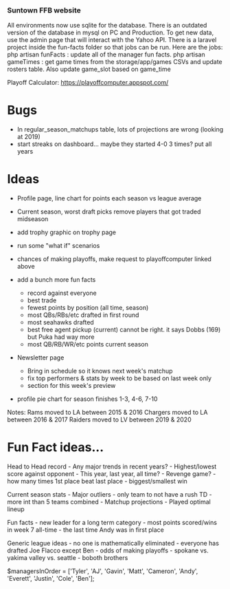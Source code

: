 ### Suntown FFB website

All environments now use sqlite for the database. There is an outdated version of the database in mysql on PC and Production.
To get new data, use the admin page that will interact with the Yahoo API. 
There is a laravel project inside the fun-facts folder so that jobs can be run. Here are the jobs:
php artisan funFacts : update all of the manager fun facts. 
php artisan gameTimes : get game times from the storage/app/games CSVs and update rosters table. Also update game_slot based on game_time

Playoff Calculator: https://playoffcomputer.appspot.com/

# Bugs
- In regular_season_matchups table, lots of projections are wrong (looking at 2019)
- start streaks on dashboard... maybe they started 4-0 3 times? put all years

# Ideas

- Profile page, line chart for points each season vs league average
- Current season, worst draft picks remove players that got traded midseason
- add trophy graphic on trophy page
- run some "what if" scenarios
- chances of making playoffs, make request to playoffcomputer linked above
- add a bunch more fun facts
    - record against everyone
    - best trade
    - fewest points by position (all time, season)
    - most QBs/RBs/etc drafted in first round
    - most seahawks drafted
    - best free agent pickup (current) cannot be right. it says Dobbs (169) but Puka had way more
    - most QB/RB/WR/etc points current season

- Newsletter page
    - Bring in schedule so it knows next week's matchup
    - fix top performers & stats by week to be based on last week only
    - section for this week's preview
- profile pie chart for season finishes 1-3, 4-6, 7-10

Notes:
Rams moved to LA between 2015 & 2016
Chargers moved to LA between 2016 & 2017
Raiders moved to LV between 2019 & 2020


# Fun Fact ideas...

Head to Head record
    - Any major trends in recent years?
    - Highest/lowest score against opponent
        - This year, last year, all time?
    - Revenge game? 
    - how many times 1st place beat last place
    - biggest/smallest win
    
Current season stats
    - Major outliers
        - only team to not have a rush TD
        - more int than 5 teams combined
    - Matchup projections
    - Played optimal lineup

Fun facts
    - new leader for a long term category
    - most points scored/wins in week 7 all-time
    - the last time Andy was in first place

Generic league ideas
    - no one is mathematically eliminated
    - everyone has drafted Joe Flacco except Ben
    - odds of making playoffs
    - spokane vs. yakima valley vs. seattle
    - boboth brothers


$managersInOrder = ['Tyler', 'AJ', 'Gavin', 'Matt', 'Cameron', 'Andy', 'Everett', 'Justin', 'Cole', 'Ben'];


